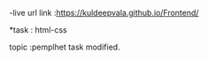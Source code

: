 -live url link :https://kuldeepvala.github.io/Frontend/

*task : html-css

topic :pemplhet task modified.